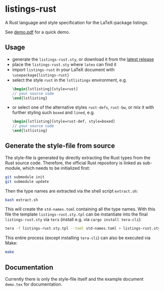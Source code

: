 # listings-rust

A Rust language and style specification for the LaTeX-package listings.

See [demo.pdf](https://github.com/Cryptjar/listings-rust/releases/latest/download/demo.pdf) for a quick demo.


## Usage

* generate the `listings-rust.sty`, or download it from the [latest release](https://github.com/Cryptjar/listings-rust/releases/latest/download/listings-rust.sty)
* place the `listings-rust.sty` where `latex` can find it
* import `listings-rust` in your LaTeX document with `\usepackage{listings-rust}`
* select the style `rust` in the `lstlistings` environment, e.g.
  ```latex
  \begin{lstlisting}[style=rust]
  // your source code
  \end{lstlisting}
  ```
* or select one of the alternative styles `rust-defs`, `rust-bw`, or mix it with further styling such `boxed` and `lined`, e.g.
  ```latex
  \begin{lstlisting}[style=rust-def, style=boxed]
  // your source code
  \end{lstlisting}
  ```


## Generate the style-file from source

The style-file is generated by directly extracting the Rust types from the Rust source code. Therefore, the official Rust repository is linked as sub-module, which needs to be initialized first:

```sh
git submodule init
git submodule update
```

Then the type names are extracted via the shell script `extract.sh`:

```sh
bash extract.sh
```

This will create the `std-names.toml` containing all the type names. With this file the template `listings-rust.sty.tpl` can be instantiate into the final `listings-rust.sty` via `tera` (install e.g. via `cargo install tera-cli`):

```sh
tera -f listings-rust.sty.tpl --toml std-names.toml > listings-rust.sty
```

This entire process (except installing `tera-cli`) can also be executed via Make:

```sh
make
```


## Documentation

Currently there is only the style-file itself and the example document `demo.tex` for documentation.


